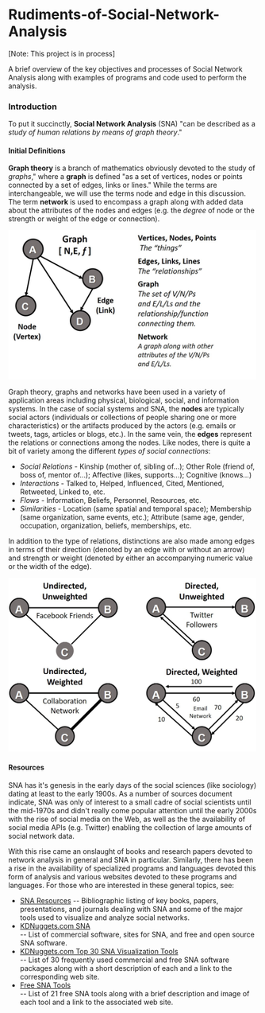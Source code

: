 # Rudiments-of-Social-Network-Analysis

\[Note: This project is in process\]

A brief overview of the key objectives and processes of Social Network Analysis along with examples of programs and code used to perform the analysis.

<h3>Introduction</h3>

To put it succinctly, <b>Social Network Analysis</b> (SNA) "can be described as a *study of human relations by means of graph theory*." 

<h4> Initial Definitions</h4>

<b>Graph theory</b> is a branch of mathematics obviously devoted to the study of *graphs*," where a <b>graph</b> is defined "as a set of vertices, nodes or points connected by a set of edges, links or lines." While the terms are interchangeable, we will use the terms node and edge in this discussion. The term <b>network</b> is used to encompass a graph along with added data about the attributes of the nodes and edges (e.g. the *degree* of node or the strength or weight of the edge or connection).

<img src=https://github.com/daveking63/Rudiments-of-Social-Network-Analysis/blob/master/NetworkGraph.jpg  width="500" height="300">
 
Graph theory, graphs and networks have been used in a variety of application areas including physical, biological, social, and information systems. In the case of social systems and SNA, the <b>nodes</b> are typically social actors (individuals or collections of people sharing one or more characteristics) or the artifacts produced by the actors (e.g. emails or tweets, tags, articles or blogs, etc.).  In the same vein, the <b>edges</b> represent the relations or connections among the nodes. Like nodes, there is quite a bit of variety among the different *types of social connections*:

<ul>
  <li><i>Social Relations</i> - Kinship (mother of, sibling of...); Other Role (friend of, boss of, mentor of...);  Affective (likes, supports...); Cognitive (knows...)</li>
  <li><i>Interactions</i> - Talked to, Helped, Influenced, Cited, Mentioned, Retweeted, Linked to, etc.</li>
  <li><i>Flows</i> - Information, Beliefs, Personnel, Resources, etc.</li>
  <li><i>Similarities</i> - Location (same spatial and temporal space); Membership (same organization, same events, etc.); Attribute (same age, gender, occupation, organization, beliefs, memberships, etc. </li>
</ul>

In addition to the type of relations, distinctions are also made among edges in terms of their direction (denoted by an edge with or without an arrow) and strength or weight (denoted by either an accompanying numeric value or the width of the edge).

<img src=https://github.com/daveking63/Rudiments-of-Social-Network-Analysis/blob/master/NetworkGraphDirectionWeight.jpg  width="500" height="350">
 
<h4>Resources</h4>

SNA has it's genesis in the early days of the social sciences (like sociology) dating at least to the early 1900s. As a number of sources document indicate, SNA was only of interest to a small cadre of social scientists until the mid-1970s and didn't really come popular attention until the early 2000s with the rise of social media on the Web, as well as the the availability of social media APIs (e.g. Twitter) enabling the collection of large amounts of social network data. 

With this rise came an onslaught of books and research papers devoted to network analysis in general and SNA in particular.  Similarly, there has been a rise in the availability of specialized programs and languages devoted this form of analysis and various websites devoted to these programs and languages. For those who are interested in these general topics, see:

<ul>
<li><a href='https://github.com/daveking63/Rudiments-of-Social-Network-Analysis/blob/master/SNA-Resources.md'>SNA Resources</a> -- Bibliographic listing of key books, papers, presentations, and journals dealing with SNA and some of the major tools used to visualize and analyze social networks.</li> 
<li><a href='https://www.kdnuggets.com/software/social-network-analysis.html'>KDNuggets.com SNA</a></li> -- List of commercial software, sites for SNA, and free and open source SNA software.</li>
<li><a href='https://www.kdnuggets.com/2015/06/top-30-social-network-analysis-visualization-tools.html'>KDNuggets.com Top 30 SNA Visualization Tools</a></li> -- List of 30 frequently used commercial and free SNA software packages along with a short description of each and a link to the corresponding web site.</li>
<li><a href='https://www.rankred.com/free-social-network-analysis-tools/'>Free SNA Tools</a></li> -- List of 21 free SNA tools along with a brief description and image of each tool and a link to the associated web site.</li>
</ul>
